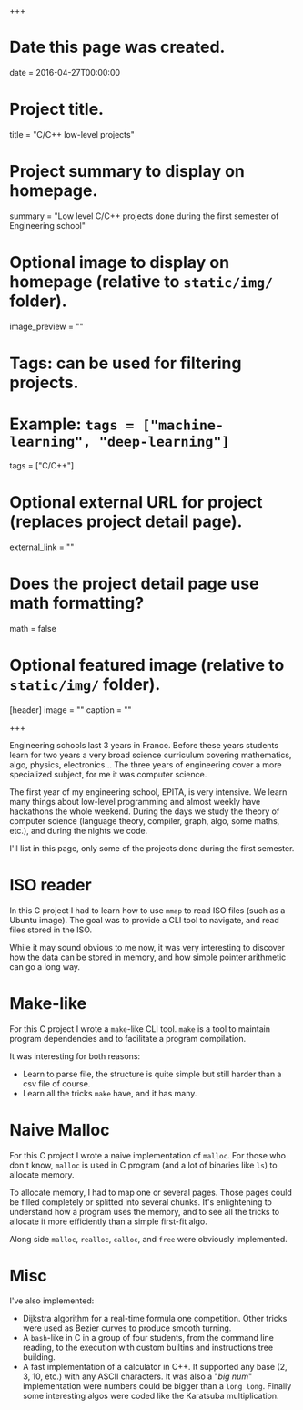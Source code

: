 +++
# Date this page was created.
date = 2016-04-27T00:00:00

# Project title.
title = "C/C++ low-level projects"

# Project summary to display on homepage.
summary = "Low level C/C++ projects done during the first semester of Engineering school"

# Optional image to display on homepage (relative to `static/img/` folder).
image_preview = ""

# Tags: can be used for filtering projects.
# Example: `tags = ["machine-learning", "deep-learning"]`
tags = ["C/C++"]

# Optional external URL for project (replaces project detail page).
external_link = ""

# Does the project detail page use math formatting?
math = false

# Optional featured image (relative to `static/img/` folder).
[header]
image = ""
caption = ""

+++

Engineering schools last 3 years in France. Before these years students learn
for two years a very broad science curriculum covering mathematics, algo,
physics, electronics...
The three years of engineering cover a more specialized subject, for me it was
computer science.

The first year of my engineering school, EPITA, is very intensive. We learn
many things about low-level programming and almost weekly have hackathons the
whole weekend. During the days we study the theory of computer science (language
theory, compiler, graph, algo, some maths, etc.), and during the nights we code.

I'll list in this page, only some of the projects done during the first semester.

# ISO reader

In this C project I had to learn how to use `mmap` to read ISO files (such as
a Ubuntu image). The goal was to provide a CLI tool to navigate, and read files
stored in the ISO.

While it may sound obvious to me now, it was very interesting to discover how the
data can be stored in memory, and how simple pointer arithmetic can go a long way.

# Make-like

For this C project I wrote a `make`-like CLI tool. `make` is a tool to maintain
program dependencies and to facilitate a program compilation.

It was interesting for both reasons:

- Learn to parse file, the structure is quite simple but still harder than a csv
file of course.
- Learn all the tricks `make` have, and it has many.

# Naive Malloc

For this C project I wrote a naive implementation of `malloc`. For those who don't
know, `malloc` is used in C program (and a lot of binaries like `ls`) to
allocate memory.

To allocate memory, I had to map one or several pages. Those pages could be filled
completely or splitted into several chunks. It's enlightening to understand
how a program uses the memory, and to see all the tricks to allocate it more
efficiently than a simple first-fit algo.

Along side `malloc`, `realloc`, `calloc`, and `free` were obviously implemented.

# Misc

I've also implemented:

- Dijkstra algorithm for a real-time formula one competition. Other tricks were
used as Bezier curves to produce smooth turning.
- A `bash`-like in C in a group of four students, from the command line reading,
to the execution with custom builtins and instructions tree building.
- A fast implementation of a calculator in C++. It supported any base (2, 3, 10, etc.)
with any ASCII characters. It was also a "*big num*" implementation were numbers
could be bigger than a `long long`. Finally some interesting algos were coded
like the Karatsuba multiplication.